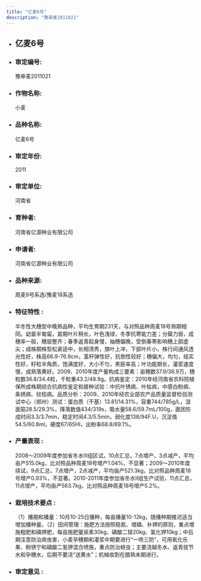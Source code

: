 ```yaml
---
title: "亿麦6号"
description: "豫审麦2011021"
---
```

* ## 亿麦6号
* ###  审定编号:  
   豫审麦2011021

*  ### 作物名称:  
   小麦

*   ###  品种名称: 
    亿麦6号

*   ### 审定年份: 
    2011

*   ### 审定单位:  
    河南省

*   ### 育种者:  
    河南省亿源种业有限公司

*   ### 申请者:  
    河南省亿源种业有限公司

*   ### 品种来源:  
    周麦9号系选/豫麦18系选


*   ### 特征特性 : 
    半冬性大穗型中晚熟品种，平均生育期231天，与对照品种周麦18号熟期相同。幼苗半匍匐，苗期叶片稍长，叶色浅绿，冬季抗寒能力差；分蘖力弱，成穗率一般，穗层整齐；春季返青起身慢，抽穗偏晚，受倒春寒影响穗上部虚尖；成株期株型松紧适中，长相清秀，旗叶上冲，下部叶片小，株行间通风透光性好，株高66.9-76.9cm，茎秆弹性好，抗倒性较好；穗偏大，均匀，结实性好，籽粒半角质，饱满度好，大小不匀，黑胚率高；叶功能期长，灌浆速度慢，成熟落黄好。2009、2010年度产量构成三要素：亩穗数37.9/36.9万，穗粒数36.8/34.4粒，千粒重43.2/48.9g。抗病鉴定：2010年经河南省农科院植保所成株期综合抗病性鉴定和接种试验：中抗叶锈病、叶枯病，中感白粉病、条锈病、纹枯病。品质分析：2009、2010年经农业部农产品质量监督检验测试中心（郑州）测试：蛋白质（干基）13.81/14.31%，容重744/785g/L，湿面筋28.5/29.3%，降落数值434/319s，吸水量58.6/59.7mL/100g，面团形成时间3.3/3.7min，稳定时间4.3/5.5min，弱化度138/94F.U，沉淀值54.5/60.8ml，硬度67/65HI，出粉率68.8/69.1%。


*   ### 产量表现 : 
    2008～2009年度参加省冬水Ⅲ组区试，10点汇总，7点增产，3点减产，平均亩产515.0kg，比对照品种周麦18号增产1.04%，不显著；2009～2010年度续试，9点汇总，7点增产，2点减产，平均亩产521.3kg，比对照品种周麦18号增产0.93%，不显著。2010-2011年度参加省冬水Ⅱ组生产试验，11点汇总，11点增产，平均亩产563.7kg，比对照品种周麦18号增产5.2%。


*   ### 栽培技术要点 : 
    （1）播期和播量：10月10-25日播种，每亩播量10-12kg，随播种期推迟适当增加播种量。（2）田间管理：施肥方法按照稳氮、增磷、补钾的原则，重点增施粗肥和磷钾肥，每亩施肥量尿素30kg、磷酸二铵20kg、氯化钾10kg；中后期注意防治病虫害，小麦孕穗期和灌浆中期要进行“一喷三防”，可用氧化乐果、粉锈宁和磷酸二氢钾混合喷施，重点防治蚜虫；主要浇越冬水、返青拔节水和孕穗水，后期不要浇“送黄水”；机械收割在腊熟末期进行。


*   ### 审定意见 : 
    
